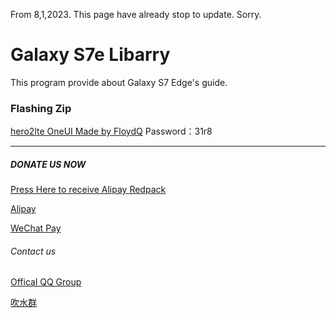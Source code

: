 From 8,1,2023. This page have already stop to update. Sorry.

# Galaxy S7e Libarry

This program provide about Galaxy S7 Edge's guide.

### Flashing Zip

[hero2lte OneUI Made by FloydQ](https://pan.baidu.com/s/1XzukEgK0OZSAP_4wLns7Tw?pwd=31r8) Password：31r8

******

##### *DONATE US NOW*

[Press Here to receive Alipay Redpack](https://www.imagehub.cc/image/IMG-0238.PNG.Jefr)

[Alipay](https://www.imagehub.cc/image/532DCF15-E931-4629-85BA-3DD0AF9BCE45.HdqB)

[WeChat Pay](https://www.imagehub.cc/image/A7584EE9-CA5E-48DA-B271-BFB3480B1C92.Hr0q)

###### Contact us

[Offical QQ Group](https://qm.qq.com/cgi-bin/qm/qr?k=5dYCu9S3d4I3NMbjenZhWJRrYnmq4CJv&authKey=apQ+kRbxmlnNF/qJmr/krX76eQsb2IQJ2BzqBuBhJxlN1CjZOlbNBal+bYunT1zc&noverify=0)

[吹水群](https://qm.qq.com/cgi-bin/qm/qr?k=LIESPOE7_hDF-d7rEomJPQ26jcHrUPPc&authKey=WLIAxt2JoEdjUdymTpyqvypyTxq+/PZQJlLzzwT9/1oS1pVPaie3xkBjw+HDKYxB&noverify=0)
